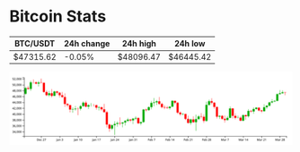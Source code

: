 # Bitcoin Stats

BTC/USDT|24h change|24h high|24h low|
|---|---|---|---|
|$47315.62|-0.05%|$48096.47|$46445.42|

<img src="./chart.svg">
